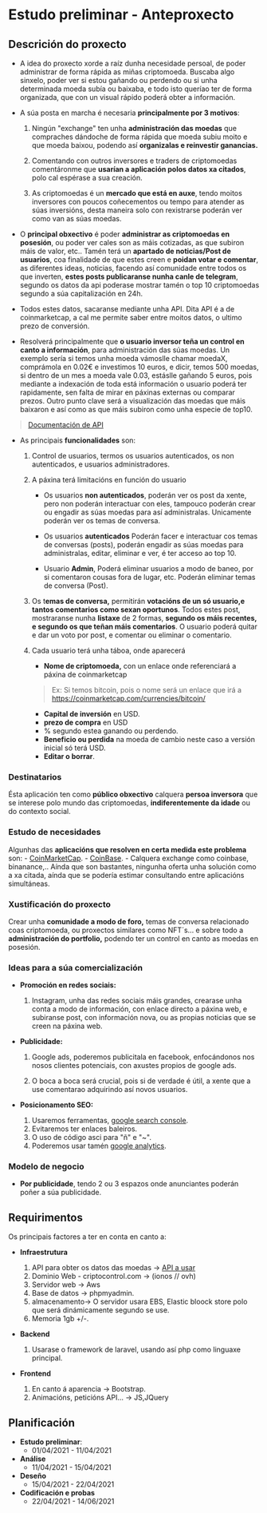 # Estudo preliminar - Anteproxecto

## Descrición do proxecto
- A idea do proxecto xorde a raíz dunha necesidade persoal, de poder administrar de forma rápida as miñas criptomoeda. Buscaba algo sinxelo, poder ver si estou gañando ou perdendo ou si unha determinada moeda subía ou baixaba, e todo isto queríao ter de forma organizada, que con un visual rápido poderá obter a información.

- A súa posta en marcha é necesaria **principalmente por 3 motivos**:
    1. Ningún "exchange" ten unha **administración das moedas** que compraches dándoche de forma rápida que moeda subiu moito e que moeda baixou, podendo así **organizalas e reinvestir ganancias.**

    2. Comentando con outros inversores e traders de criptomoedas comentáronme que **usarían a aplicación polos datos xa citados**, polo cal espérase a sua creación.

    3. As criptomoedas é un **mercado que está en auxe**, tendo moitos inversores con poucos coñecementos ou tempo para atender as súas inversións, desta maneira solo con rexistrarse poderán ver como van as súas moedas.

- O **principal obxectivo** é poder **administrar as criptomoedas en posesión**, ou poder ver cales son as máis cotizadas, as que subiron máis de valor, etc.. Tamén terá un **apartado de noticias/Post de usuarios**, coa finalidade de que estes creen e **poidan votar e comentar**, as diferentes ideas, noticias, facendo así comunidade entre todos os que inverten, **estes posts publicaranse nunha canle de telegram**, segundo os datos da api poderase mostrar tamén o top 10 criptomoedas segundo a súa capitalización en 24h.

- Todos estes datos, sacaranse mediante unha API. Dita API é a de coinmarketcap, a cal me permite saber entre moitos datos, o ultimo prezo de conversión.

- Resolverá principalmente que **o usuario inversor teña un control en canto a información**, para administración das súas moedas. Un exemplo sería si temos unha moeda vámoslle chamar moedaX, comprámola en 0.02€ e investimos 10 euros, e dicir, temos 500 moedas, si dentro de un mes a moeda vale 0.03, estáslle gañando 5 euros, pois mediante a indexación de toda está información o usuario poderá ter rapidamente, sen falta de mirar en páxinas externas ou comparar prezos. Outro punto clave será a visualización das moedas que máis baixaron e así como as que máis subiron como unha especie de top10. 

> [Documentación de API](https://coinmarketcap.com/api/documentation/v1/)

- As principais **funcionalidades** son:
    1. Control de usuarios, termos os usuarios autenticados, os non autenticados, e usuarios administradores.

    2. A páxina terá limitacións en función do usuario
        - Os usuarios **non autenticados**, poderán ver os post da xente, pero non poderán interactuar con eles, tampouco poderán crear ou engadir as súas moedas para así administralas. Unicamente poderán ver os temas de conversa.

        - Os usuarios **autenticados** Poderán facer e interactuar cos temas de conversas (posts), poderán engadir as súas moedas para administralas, editar, eliminar e ver, é ter acceso ao top 10.

        - Usuario **Admin**, Poderá eliminar usuarios a modo de baneo, por si comentaron cousas fora de lugar, etc. Poderán eliminar temas de conversa (Post).

    3. Os t**emas de conversa,** permitirán **votacións de un só usuario,e tantos comentarios como sexan oportunos**. Todos estes post, mostraranse nunha **listaxe** de 2 formas, **segundo os máis recentes, e segundo os que teñan máis comentarios**. O usuario poderá quitar e dar un voto por post, e comentar ou eliminar o comentario.

    4. Cada usuario terá unha táboa, onde aparecerá
        - **Nome de criptomoeda,** con un enlace onde referenciará a páxina de coinmarketcap 
        > Ex: Si temos bitcoin, pois o nome será un enlace que irá a https://coinmarketcap.com/currencies/bitcoin/
        - **Capital de inversión** en USD.
        - **prezo de compra** en USD
        - % segundo estea ganando ou perdendo.
        - **Beneficio ou perdida** na moeda de cambio neste caso a versión inicial só terá USD.
        - **Editar o borrar**.

### Destinatarios

Ésta aplicación ten como **público obxectivo** calquera **persoa inversora** que se interese polo mundo das criptomoedas, **indiferentemente da idade** ou do contexto social.

### Estudo de necesidades

Algunhas das **aplicacións que resolven en certa medida este problema** son:
    - [CoinMarketCap](https://coinmarketcap.com/).
    - [CoinBase](https://www.coinbase.com/es/price).
    - Calquera exchange como coinbase, binanance,..
Aínda que son bastantes, ningunha oferta unha solución como a xa citada, aínda que se podería estimar consultando entre aplicacións simultáneas.
### Xustificación do proxecto
Crear unha **comunidade a modo de foro,** temas de conversa relacionado coas criptomoeda, ou proxectos similares como NFT´s... e sobre todo a **administración do portfolio,** podendo ter un control en canto as moedas en posesión.
### Ideas para a súa comercialización
- **Promoción en redes sociais:**

    1. Instagram, unha das redes sociais máis grandes, crearase unha conta a modo de información, con enlace directo a páxina web, e subiranse post, con información nova, ou as propias noticias que se creen na páxina web.
- **Publicidade:**
    1. Google ads, poderemos publicitala en facebook,  enfocándonos nos nosos clientes potenciais, con axustes propios de google ads.

    2. O boca a boca será crucial, pois si de verdade é útil, a xente que a use comentarao adquirindo así novos usuarios.
- **Posicionamento SEO:**

    1. Usaremos ferramentas, [google search console](https://search.google.com/search-console/about).
    2. Evitaremos ter enlaces baleiros.
    3. O uso de código asci para "ñ" e "~".
    4. Poderemos usar tamén [google analytics](https://admin.google.com/a/cpanel/iessanclemente.net/ServiceNotAllowed?service=analytics&continue=https%3A%2F%2Fanalytics.google.com%2Fanalytics%2Fweb%2F%23).


### Modelo de negocio

- **Por publicidade**, tendo 2 ou 3 espazos onde anunciantes poderán poñer a súa publicidade.

## Requirimentos
Os principais factores a ter en conta en canto a:
- **Infraestrutura**
    1. API para obter os datos das moedas -> [API a usar](https://coinmarketcap.com/api/documentation/v1/)
    2. Dominio Web - criptocontrol.com -> (ionos // ovh)
    3. Servidor web -> Aws
    4. Base de datos -> phpmyadmin.
    5. almacenamento-> O servidor usara EBS, Elastic bloock store polo que será dinámicamente segundo se use.
    6. Memoria 1gb +/-.

- **Backend**
    1. Usarase o framework de laravel, usando así php como linguaxe principal.

- **Frontend**
    1. En canto á aparencia -> Bootstrap.
    2. Animacións, peticións API... -> JS,JQuery

## Planificación

- **Estudo preliminar**:
    - 01/04/2021 - 11/04/2021
- **Análise**
    - 11/04/2021 - 15/04/2021
- **Deseño**
    - 15/04/2021 - 22/04/2021
- **Codificación e probas**
    - 22/04/2021 - 14/06/2021


